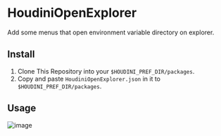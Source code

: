 # HoudiniOpenExplorer
Add some menus that open environment variable directory on explorer.

## Install

1. Clone This Repository into your `$HOUDINI_PREF_DIR/packages`.
2. Copy and paste `HoudiniOpenExplorer.json` in it to `$HOUDINI_PREF_DIR/packages`.

## Usage
![image](https://github.com/tanitta/HoudiniOpenExplorer/assets/1937287/5ff9324f-4eae-45e0-b716-ba54b8faa228)
